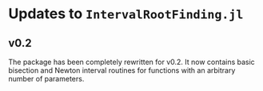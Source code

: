 # Updates to `IntervalRootFinding.jl`

## v0.2

The package has been completely rewritten for v0.2.
It now contains basic bisection and Newton interval routines for functions with an arbitrary number of parameters.
